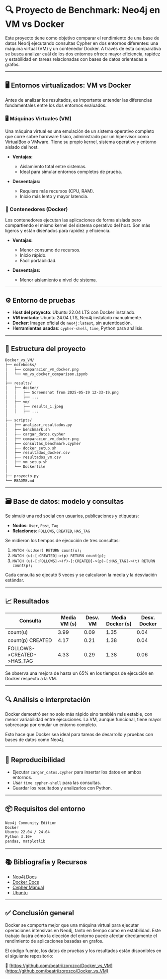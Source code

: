 # 🔍 Proyecto de Benchmark: Neo4j en VM vs Docker

Este proyecto tiene como objetivo comparar el rendimiento de una base de datos Neo4j ejecutando consultas Cypher en dos entornos diferentes: una máquina virtual (VM) y un contenedor Docker. A través de esta comparativa se busca analizar cuál de los dos entornos ofrece mayor eficiencia, rapidez y estabilidad en tareas relacionadas con bases de datos orientadas a grafos.

---

## 🖥️ Entornos virtualizados: VM vs Docker

Antes de analizar los resultados, es importante entender las diferencias fundamentales entre los dos entornos evaluados.

### 🖥️ Máquinas Virtuales (VM)

Una máquina virtual es una emulación de un sistema operativo completo que corre sobre hardware físico, administrado por un hipervisor como VirtualBox o VMware. Tiene su propio kernel, sistema operativo y entorno aislado del host.

* **Ventajas:**

  * Aislamiento total entre sistemas.
  * Ideal para simular entornos completos de prueba.
* **Desventajas:**

  * Requiere más recursos (CPU, RAM).
  * Inicio más lento y mayor latencia.

### 🚢 Contenedores (Docker)

Los contenedores ejecutan las aplicaciones de forma aislada pero compartiendo el mismo kernel del sistema operativo del host. Son más ligeros y están diseñados para rapidez y eficiencia.

* **Ventajas:**

  * Menor consumo de recursos.
  * Inicio rápido.
  * Fácil portabilidad.
* **Desventajas:**

  * Menor aislamiento a nivel de sistema.

---

## ⚙️ Entorno de pruebas

* **Host del proyecto**: Ubuntu 22.04 LTS con Docker instalado.
* **VM invitada**: Ubuntu 24.04 LTS, Neo4j instalado manualmente.
* **Docker**: Imagen oficial de `neo4j:latest`, sin autenticación.
* **Herramientas usadas**: `cypher-shell`, `time`, Python para análisis.

---

## 📂 Estructura del proyecto

```bash
Docker_vs_VM/
├── notebooks/
│   ├── comparacion_vm_docker.png
│   └── vm_vs_docker_comparison.ipynb
│
├── results/
│   ├── docker/
│   │   ├── Screenshot from 2025-05-19 12-33-19.png
│   │   ├── ...
│   ├── vm/
│   │   ├── results_1.jpeg
│   │   ├── ...
│
├── scripts/
│   ├── analizar_resultados.py
│   ├── benchmark.sh
│   ├── cargar_datos.cypher
│   ├── comparacion_vm_docker.png
│   ├── consultas_benchmark.cypher
│   ├── docker_setup.sh
│   ├── resultados_docker.csv
│   ├── resultados_vm.csv
│   ├── vm_setup.sh
│   └── Dockerfile
│
├── proyecto.py
└── README.md
```

---

## 🗃️ Base de datos: modelo y consultas

Se simuló una red social con usuarios, publicaciones y etiquetas:

* **Nodos**: `User`, `Post`, `Tag`
* **Relaciones**: `FOLLOWS`, `CREATED`, `HAS_TAG`

Se midieron los tiempos de ejecución de tres consultas:

1. `MATCH (u:User) RETURN count(u);`
2. `MATCH (u)-[:CREATED]->(p) RETURN count(p);`
3. `MATCH (u)-[:FOLLOWS]->(f)-[:CREATED]->(p)-[:HAS_TAG]->(t) RETURN count(p);`

Cada consulta se ejecutó 5 veces y se calcularon la media y la desviación estándar.

---

## 📈 Resultados

| Consulta                   | Media VM (s) | Desv. VM | Media Docker (s) | Desv. Docker |
| -------------------------- | ------------ | -------- | ---------------- | ------------ |
| count(u)                   | 3.99         | 0.09     | 1.35             | 0.04         |
| count(p) CREATED           | 4.17         | 0.21     | 1.38             | 0.04         |
| FOLLOWS->CREATED->HAS\_TAG | 4.33         | 0.29     | 1.38             | 0.06         |

Se observa una mejora de hasta un 65% en los tiempos de ejecución en Docker respecto a la VM.

---

## 🔍 Análisis e interpretación

Docker demostró ser no solo más rápido sino también más estable, con menor variabilidad entre ejecuciones. La VM, aunque funcional, tiene mayor sobrecarga por emular un entorno completo.

Esto hace que Docker sea ideal para tareas de desarrollo y pruebas con bases de datos como Neo4j.

---

## 🧪 Reproducibilidad

* Ejecutar `cargar_datos.cypher` para insertar los datos en ambos entornos.
* Usar `time cypher-shell` para las consultas.
* Guardar los resultados y analizarlos con Python.

---

## 📦 Requisitos del entorno

```bash
Neo4j Community Edition
Docker
Ubuntu 22.04 / 24.04
Python 3.10+
pandas, matplotlib
```

---

## 📚 Bibliografía y Recursos

* [Neo4j Docs](https://neo4j.com/docs/)
* [Docker Docs](https://docs.docker.com/)
* [Cypher Manual](https://neo4j.com/docs/cypher-refcard/current/)
* [Ubuntu](https://ubuntu.com)

---

## ✅ Conclusión general

Docker se comporta mejor que una máquina virtual para ejecutar operaciones intensivas en Neo4j, tanto en tiempo como en estabilidad. Este trabajo ilustra cómo la elección del entorno puede afectar directamente el rendimiento de aplicaciones basadas en grafos.

El código fuente, los datos de pruebas y los resultados están disponibles en el siguiente repositorio:

🔗 [https://github.com/beatriizorozco/Docker_vs_VM](https://github.com/beatriizorozco/Docker_vs_VM)

